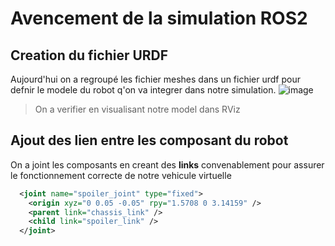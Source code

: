 # Avencement de la simulation ROS2
## Creation du fichier URDF
Aujourd'hui on a regroupé les fichier meshes dans un fichier urdf pour defnir le modele du robot q'on va integrer dans notre simulation.
![image](https://github.com/user-attachments/assets/b5e18f4e-b776-46ba-986a-50d3cd63dd04)
> On a verifier en visualisant notre model dans RViz
## Ajout des lien entre les composant du robot
On a joint les composants en creant des __links__ convenablement pour assurer le fonctionnement correcte de notre vehicule virtuelle
```xml
  <joint name="spoiler_joint" type="fixed">
    <origin xyz="0 0.05 -0.05" rpy="1.5708 0 3.14159" />
    <parent link="chassis_link" />
    <child link="spoiler_link" />
  </joint>
```
